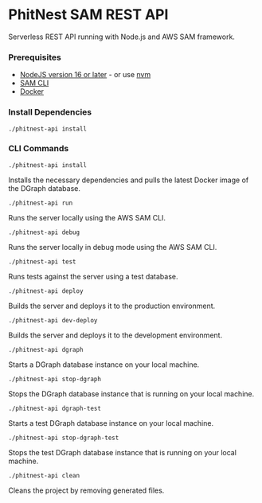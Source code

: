 # PhitNest SAM REST API

Serverless REST API running with Node.js and AWS SAM framework.

### Prerequisites

* [NodeJS version 16 or later](https://nodejs.org/en/download/) - or use [nvm](https://github.com/nvm-sh/nvm)
* [SAM CLI](https://aws.amazon.com/serverless/sam/)
* [Docker](https://www.docker.com/)

### Install Dependencies

`./phitnest-api install`

### CLI Commands

`./phitnest-api install`

Installs the necessary dependencies and pulls the latest Docker image of the DGraph database.

`./phitnest-api run`

Runs the server locally using the AWS SAM CLI.

`./phitnest-api debug`

Runs the server locally in debug mode using the AWS SAM CLI.

`./phitnest-api test`

Runs tests against the server using a test database.

`./phitnest-api deploy`

Builds the server and deploys it to the production environment.

`./phitnest-api dev-deploy`

Builds the server and deploys it to the development environment.

`./phitnest-api dgraph`

Starts a DGraph database instance on your local machine.

`./phitnest-api stop-dgraph`

Stops the DGraph database instance that is running on your local machine.

`./phitnest-api dgraph-test`

Starts a test DGraph database instance on your local machine.

`./phitnest-api stop-dgraph-test`

Stops the test DGraph database instance that is running on your local machine.

`./phitnest-api clean`

Cleans the project by removing generated files.